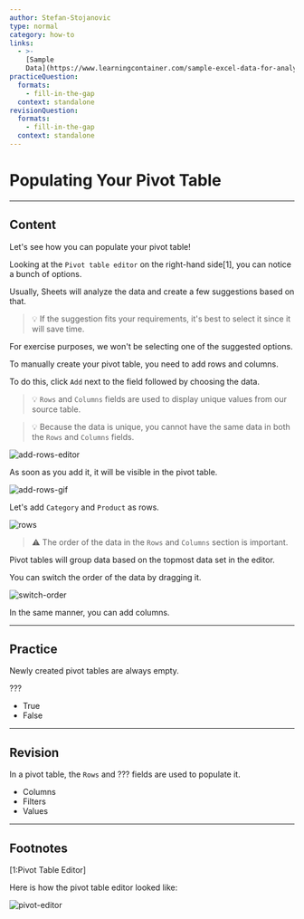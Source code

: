 ```yaml
---
author: Stefan-Stojanovic
type: normal
category: how-to
links:
  - >-
    [Sample
    Data](https://www.learningcontainer.com/sample-excel-data-for-analysis#Sample_Xlsx_file_download-2){website}
practiceQuestion:
  formats:
    - fill-in-the-gap
  context: standalone
revisionQuestion:
  formats:
    - fill-in-the-gap
  context: standalone
---
```


# Populating Your Pivot Table
 

---

## Content

Let's see how you can populate your pivot table!

Looking at the `Pivot table editor` on the right-hand side[1], you can notice a bunch of options.

Usually, Sheets will analyze the data and create a few suggestions based on that.

> 💡 If the suggestion fits your requirements, it's best to select it since it will save time.

For exercise purposes, we won't be selecting one of the suggested options.

To manually create your pivot table, you need to add rows and columns.

To do this, click `Add` next to the field followed by choosing the data.

> 💡 `Rows` and `Columns` fields are used to display unique values from our source table.

> 💡 Because the data is unique, you cannot have the same data in both the `Rows` and `Columns` fields.

![add-rows-editor](https://img.enkipro.com/e486c007ba8e5dc305d674f7e3527fa7.png)

As soon as you add it, it will be visible in the pivot table.

![add-rows-gif](https://img.enkipro.com/49d5ce7ea92533f6e739f1d65df5781a.gif)

Let's add `Category` and `Product` as rows.

![rows](https://img.enkipro.com/454d37a7ed74454c82a12de8a525919c.png)

> ⚠️ The order of the data in the `Rows` and `Columns` section is important.

Pivot tables will group data based on the topmost data set in the editor.

You can switch the order of the data by dragging it. 

![switch-order](https://img.enkipro.com/6c1922e40a0ecb7dc0748227d21b67b0.gif)

In the same manner, you can add columns.

 
---

## Practice

Newly created pivot tables are always empty.

???

- True
- False


---

## Revision

In a pivot table, the `Rows` and ??? fields are used to populate it.

- Columns
- Filters
- Values


---

## Footnotes

[1:Pivot Table Editor]

Here is how the pivot table editor looked like:

![pivot-editor](https://img.enkipro.com/a195da10b5b4832c018064ac85dd2a59.png)
